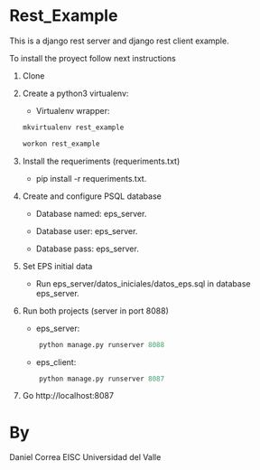 # Rest_Example
This is a django rest server and django rest client example. 

To install the proyect follow next instructions 

1. Clone 

2. Create a python3 virtualenv:

	- Virtualenv wrapper: 
	
	```python
	mkvirtualenv rest_example
	```
	
	```python
	workon rest_example
	```

3. Install the requeriments (requeriments.txt)

	- pip install -r requeriments.txt.

4. Create and configure PSQL database

	- Database named: eps_server.

	- Database user: eps_server.

	- Database pass: eps_server.

5. Set EPS initial data

	- Run eps_server/datos_iniciales/datos_eps.sql in database eps_server.

6. Run both projects (server in port 8088)

	- eps_server: 

	```python
		python manage.py runserver 8088
	```
	- eps_client:

	
	```python
		python manage.py runserver 8087
	```

7. Go http://localhost:8087

# By
Daniel Correa 
EISC
Universidad del Valle
